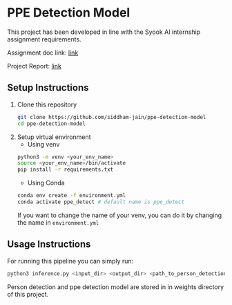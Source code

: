# PPE Detection Model

This project has been developed in line with the Syook AI internship assignment requirements.

Assignment doc link: [link](!https://github.com/siddham-jain/ppe-detection-model/blob/master/Syook%20-%20AI%20Internship%20-%20Assignment.pdf)

Project Report: [link](!https://github.com/siddham-jain/ppe-detection-model/blob/master/Project_Report_PPE_Detection_Model.pdf)

## Setup Instructions
1. Clone this repository
    ```bash
    git clone https://github.com/siddham-jain/ppe-detection-model
    cd ppe-detection-model
    ```
2. Setup virtual environment
    - Using venv
    ```bash
    python3 -m venv <your_env_name>
    source <your_env_name>/bin/activate
    pip install -r requirements.txt
    ```
    - Using Conda
    ```bash
    conda env create -f environment.yml
    conda activate ppe_detect # default name is ppe_detect
    ```
    If you want to change the name of your venv, you can do it by changing the name in `environment.yml`
## Usage Instructions
For running this pipeline you can simply run:
```bash
python3 inference.py <input_dir> <output_dir> <path_to_person_detection_model> <path_to_ppe_detection_models>
```
Person detection and ppe detection model are stored in in weights directory of this project.





